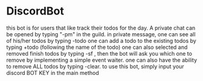 # DiscordBot

this bot is for users that like track their todos for the day. A private chat can be opened by typing "-pm" in the guild.
in private message, one can see all of his/her todos by typing -todo
one can add a todo to the existing todos by typing +todo (following the name of the todo)
one can also selected and removed finish todos by typing -sf , then the bot will ask you which one to remove by implementing a simple event waiter.
one can also have the ability to remove ALL todos by typing -clear.
to use this bot, simply input your discord BOT KEY in the main method




